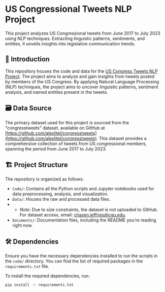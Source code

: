 # US Congressional Tweets NLP Project
This project analyzes US Congressional tweets from June 2017 to July 2023 using NLP techniques. Extracting linguistic patterns, sentiments, and entities, it unveils insights into legislative communication trends.

## 📜 Introduction

This repository houses the code and data for the [US Congress Tweets NLP Project](https://github.com/Chasen-Jeffries/US_Congress_Tweet_NLP_Analysis). The project aims to analyze and gain insights from tweets posted by members of the US Congress. By applying Natural Language Processing (NLP) techniques, the project aims to uncover linguistic patterns, sentiment analysis, and named entities present in the tweets.

## 🗃️ Data Source

The primary dataset used for this project is sourced from the "congresstweets" dataset, available on GitHub at [https://github.com/alexlitel/congresstweets](https://github.com/alexlitel/congresstweets). This dataset provides a comprehensive collection of tweets from US congressional members, spanning the period from June 2017 to July 2023.

## 🏗 Project Structure

The repository is organized as follows:

- `Code/`: Contains all the Python scripts and Jupyter notebooks used for data preprocessing, analysis, and visualization.
- `Data/`: Houses the raw and processed data files.
-   - _Note_: Due to size constraints, the dataset is not uploaded to GitHub. For dataset access, email: [chasen.jeffries@cgu.edu](mailto:chasen.jeffries@cgu.edu).
- `Documents/`: Documentation files, including the README you're reading right now.

## 🛠 Dependencies

Ensure you have the necessary dependencies installed to run the scripts in the `code/` directory. You can find the list of required packages in the `requirements.txt` file.

To install the required dependencies, run:

```bash
pip install -r requirements.txt
```
